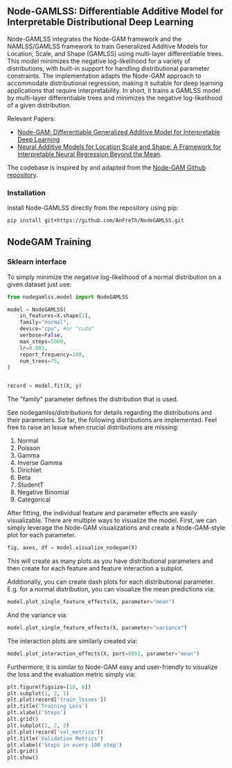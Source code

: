 
## Node-GAMLSS: Differentiable Additive Model for Interpretable Distributional Deep Learning

Node-GAMLSS integrates the Node-GAM framework and the NAMLSS/GAMLSS framework to train Generalized Additive Models for Location, Scale, and Shape (GAMLSS) using multi-layer differentiable trees. This model minimizes the negative log-likelihood for a variety of distributions, with built-in support for handling distributional parameter constraints. The implementation adapts the Node-GAM approach to accommodate distributional regression, making it suitable for deep learning applications that require interpretability. In short, it trains a GAMLSS model by multi-layer differentiable trees and minimizes the negative log-likelihood of a given distribution.


Relevant Papers:
- [Node-GAM: Differentiable Generalized Additive Model for Interpretable Deep Learning](https://arxiv.org/abs/2106.01613)
- [Neural Additive Models for Location Scale and Shape: A Framework for Interpretable Neural Regression Beyond the Mean](https://arxiv.org/pdf/2301.11862.pdf).

The codebase is inspired by and adapted from the [Node-GAM Github repository](https://github.com/zzzace2000/nodegam/tree/main).

### Installation
Install Node-GAMLSS directly from the repository using pip:
```bash
pip install git+https://github.com/AnFreTh/NodeGAMLSS.git
```

## NodeGAM Training

### Sklearn interface

To simply minimize the negative log-likelihood of a normal distribution on a given dataset just use:
```python
from nodegamlss.model import NodeGAMLSS

model = NodeGAMLSS(
    in_features=X.shape[1],
    family="normal",
    device="cpu", #or "cuda"
    verbose=False,
    max_steps=5000,
    lr=0.001,
    report_frequency=100,
    num_trees=75,
)


record = model.fit(X, y)
```
The "family" parameter defines the distribution that is used.

See nodegamlss/distributions for details regarding the distributions and their parameters.
So far, the following distributions are implemented. Feel free to raise an Issue when crucial distributions are missing:
1. Normal 
2. Poisson 
3. Gamma
4. Inverse Gamma
5. Dirichlet
6. Beta
7. StudentT
8. Negative Binomial 
9.  Categorical

After fitting, the individual feature and parameter effects are easily visualizable.
There are multiple ways to visualize the model.
First, we can simply leverage the Node-GAM visualizations and create a Node-GAM-style plot for each parameter.

```python
fig, axes, df = model.visualize_nodegam(X)
```
This will create as many plots as you have distributional parameters and then create for each feature and feature interaction a subplot.

Additionally, you can create dash plots for each distributional parameter. E.g. for a normal distribution, you can visualize the mean predictions via:
```python
model.plot_single_feature_effects(X, parameter="mean")
```

And the variance via:
```python
model.plot_single_feature_effects(X, parameter="variance")
```

The interaction plots are similarly created via:
```python
model.plot_interaction_effects(X, port=8051, parameter="mean")
```

Furthermore, it is similar to Node-GAM easy and user-friendly to visualize the loss and the evaluation metric simply via:
```python
plt.figure(figsize=[18, 6])
plt.subplot(1, 2, 1)
plt.plot(record['train_losses'])
plt.title('Training Loss')
plt.xlabel('Steps')
plt.grid()
plt.subplot(1, 2, 2)
plt.plot(record['val_metrics'])
plt.title('Validation Metrics')
plt.xlabel('Steps in every 100 step')
plt.grid()
plt.show()
```